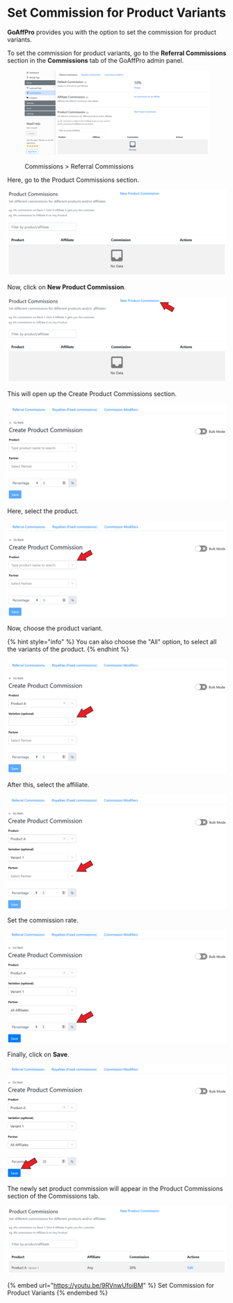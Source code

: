 # Set Commission for Product Variants

**GoAffPro** provides you with the option to set the commission for product variants.

To set the commission for product variants, go to the **Referral Commissions** section in the **Commissions** tab of the GoAffPro admin panel.

<figure><img src="../../.gitbook/assets/image (205).png" alt=""><figcaption><p>Commissions > Referral Commissions</p></figcaption></figure>

Here, go to the Product Commissions section.

![Product Commissions](<../../.gitbook/assets/image (532).png>)

Now, click on **New Product Commission**.

![Click on New Product Commission](<../../.gitbook/assets/Screenshot 2020-10-26 183310.png>)

This will open up the Create Product Commissions section.

![Create Product Commission](<../../.gitbook/assets/image (586).png>)

Here, select the product.&#x20;

![Select the product](<../../.gitbook/assets/Screenshot 2020-10-26 185641.png>)

Now, choose the product variant.

{% hint style="info" %}
You can also choose the "All" option, to select all the variants of the product.
{% endhint %}

![Choose the product variant](<../../.gitbook/assets/Screenshot 2020-10-26 190109.png>)

After this, select the affiliate.

![Select the affiliate](<../../.gitbook/assets/Screenshot 2020-10-26 190320.png>)

Set the commission rate.

![Set the commission rate](<../../.gitbook/assets/Screenshot 2020-10-26 190507.png>)

Finally, click on **Save**.

![Click on Save](<../../.gitbook/assets/Screenshot 2020-10-26 190640.png>)

The newly set product commission will appear in the Product Commissions section of the Commissions tab.

![](<../../.gitbook/assets/image (2348).png>)

{% embed url="https://youtu.be/9RVnwUfoiBM" %}
Set Commission for Product Variants
{% endembed %}
